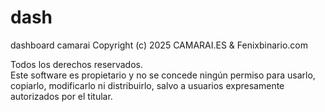 # dash
dashboard camarai
Copyright (c) 2025 
CAMARAI.ES & Fenixbinario.com

Todos los derechos reservados.  
Este software es propietario y no se concede ningún permiso para usarlo, copiarlo, modificarlo ni distribuirlo, salvo a usuarios expresamente autorizados por el titular.
